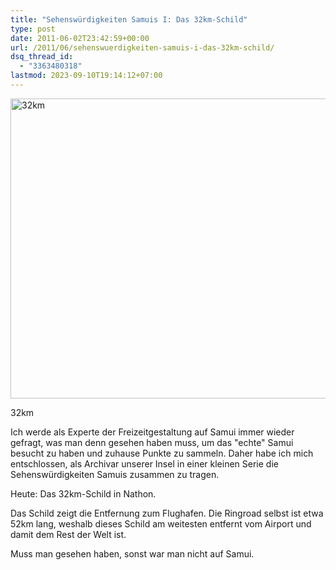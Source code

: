 ```yaml
---
title: "Sehenswürdigkeiten Samuis I: Das 32km-Schild"
type: post
date: 2011-06-02T23:42:59+00:00
url: /2011/06/sehenswuerdigkeiten-samuis-i-das-32km-schild/
dsq_thread_id:
  - "3363480318"
lastmod: 2023-09-10T19:14:12+07:00
---
```

<div class="media image">
  <a href="http://www.flickr.com/photos/schreibblogade/5793599976/" title="32km by Patrick Kollitsch, on Flickr"><img src="//farm6.static.flickr.com/5102/5793599976_fd88013f5e_z.jpg" width="640" height="480" alt="32km" /></a></p>

  <p>
    32km
  </p>
</div>

Ich werde als Experte der Freizeitgestaltung auf Samui immer wieder gefragt, was man denn gesehen haben muss, um das "echte" Samui besucht zu haben und zuhause Punkte zu sammeln. Daher habe ich mich entschlossen, als Archivar unserer Insel in einer kleinen Serie die Sehenswürdigkeiten Samuis zusammen zu tragen.

Heute: Das 32km-Schild in Nathon.

Das Schild zeigt die Entfernung zum Flughafen. Die Ringroad selbst ist etwa 52km lang, weshalb dieses Schild am weitesten entfernt vom Airport und damit dem Rest der Welt ist.

Muss man gesehen haben, sonst war man nicht auf Samui.
